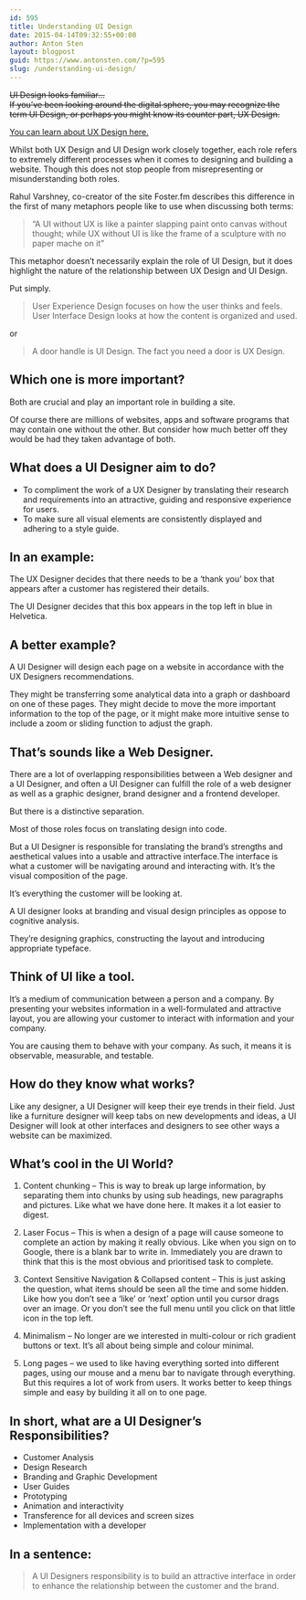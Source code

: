 ```yaml
---
id: 595
title: Understanding UI Design
date: 2015-04-14T09:32:55+00:00
author: Anton Sten
layout: blogpost
guid: https://www.antonsten.com/?p=595
slug: /understanding-ui-design/
---
```

~~UI Design looks familiar… <br>If you’ve been looking around the digital sphere, you may recognize the term UI Design, or perhaps you might know its counter part, UX Design.~~

[You can learn about UX Design here.](/ux-design-explained)

Whilst both UX Design and UI Design work closely together, each role refers to extremely different processes when it comes to designing and building a website. Though this does not stop people from misrepresenting or misunderstanding both roles.

Rahul Varshney, co-creator of the site Foster.fm describes this difference in the first of many metaphors people like to use when discussing both terms:

> “A UI without UX is like a painter slapping paint onto canvas without thought; while UX without UI is like the frame of a sculpture with no paper mache on it”

This metaphor doesn’t necessarily explain the role of UI Design, but it does highlight the nature of the relationship between UX Design and UI Design.

Put simply.

> User Experience Design focuses on how the user thinks and feels.<br>
User Interface Design looks at how the content is organized and used.

or

> A door handle is UI Design. The fact you need a door is UX Design.

## Which one is more important?

Both are crucial and play an important role in building a site.

Of course there are millions of websites, apps and software programs that may contain one without the other. But consider how much better off they would be had they taken advantage of both.

## What does a UI Designer aim to do?

  * To compliment the work of a UX Designer by translating their research and requirements into an attractive, guiding and responsive experience for users.
  * To make sure all visual elements are consistently displayed and adhering to a style guide.

## In an example:

The UX Designer decides that there needs to be a ‘thank you’ box that appears after a customer has registered their details.

The UI Designer decides that this box appears in the top left in blue in Helvetica.

## A better example?

A UI Designer will design each page on a website in accordance with the UX Designers recommendations.

They might be transferring some analytical data into a graph or dashboard on one of these pages. They might decide to move the more important information to the top of the page, or it might make more intuitive sense to include a zoom or sliding function to adjust the graph.

## That’s sounds like a Web Designer.

There are a lot of overlapping responsibilities between a Web designer and a UI Designer, and often a UI Designer can fulfill the role of a web designer as well as a graphic designer, brand designer and a frontend developer.

But there is a distinctive separation.

Most of those roles focus on translating design into code.

But a UI Designer is responsible for translating the brand’s strengths and aesthetical values into a usable and attractive interface.The interface is what a customer will be navigating around and interacting with. It’s the visual composition of the page.

It’s everything the customer will be looking at.

A UI designer looks at branding and visual design principles as oppose to cognitive analysis.

They’re designing graphics, constructing the layout and introducing appropriate typeface.

## Think of UI like a tool.

It’s a medium of communication between a person and a company. By presenting your websites information in a well-formulated and attractive layout, you are allowing your customer to interact with information and your company.

You are causing them to behave with your company. As such, it means it is observable, measurable, and testable.

## How do they know what works?

Like any designer, a UI Designer will keep their eye trends in their field. Just like a furniture designer will keep tabs on new developments and ideas, a UI Designer will look at other interfaces and designers to see other ways a website can be maximized.

## What’s cool in the UI World?

1. Content chunking – This is way to break up large information, by separating them into chunks by using sub headings, new paragraphs and pictures. Like what we have done here. It makes it a lot easier to digest.

2. Laser Focus – This is when a design of a page will cause someone to complete an action by making it really obvious. Like when you sign on to Google, there is a blank bar to write in. Immediately you are drawn to think that this is the most obvious and prioritised task to complete.

3. Context Sensitive Navigation & Collapsed content – This is just asking the question, what items should be seen all the time and some hidden. Like how you don’t see a ‘like’ or ‘next’ option until you cursor drags over an image. Or you don’t see the full menu until you click on that little icon in the top left.

4. Minimalism &#8211; No longer are we interested in multi-colour or rich gradient buttons or text. It’s all about being simple and colour minimal.

5. Long pages – we used to like having everything sorted into different pages, using our mouse and a menu bar to navigate through everything. But this requires a lot of work from users. It works better to keep things simple and easy by building it all on to one page.

## In short, what are a UI Designer’s Responsibilities?

  * Customer Analysis
  * Design Research
  * Branding and Graphic Development
  * User Guides
  * Prototyping
  * Animation and interactivity
  * Transference for all devices and screen sizes
  * Implementation with a developer

## In a sentence:

> A UI Designers responsibility is to build an attractive interface in order to enhance the relationship between the customer and the brand.
